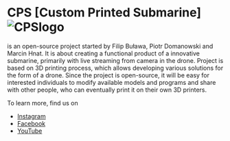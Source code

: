 # CPS [Custom Printed Submarine]  ![CPSlogo](https://yt3.ggpht.com/a/AATXAJxz3N1lP8Nc5Ew2neXEeFRo6Tlfv4eYDojq5A=s100-c-k-c0xffffffff-no-rj-mo)

 is an open-source project started by Filip Buława, Piotr Domanowski and Marcin Hnat. 
 It is about creating a functional product of a innovative submarine, primarily with live streaming from camera in the drone. 
 Project is based on 3D printing process, which allows developing various solutions for the form of a drone. 
Since the project is open-source, it will be easy for interested individuals to modify available models and programs and share with other people, who can eventually print it on their own 3D printers.

To learn more, find us on
* [Instagram](https://instagram.com/cpsdrone)
* [Facebook](https://facebook.com/cpsdrone)
* [YouTube](https://www.youtube.com/channel/UCqbdxbvG6cqnh_S_RcGnWWg)